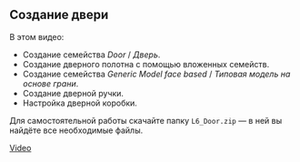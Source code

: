 ## Создание двери

В этом видео:

- Создание семейства _Door_ / _Дверь_.
- Создание дверного полотна с помощью вложенных семейств.
- Создание семейства _Generiс Model face based_ / _Типовая модель на основе грани_.
- Создание дверной ручки.
- Настройка дверной коробки.

Для самостоятельной работы скачайте папку `L6_Door.zip` — в ней вы найдёте все необходимые файлы.

[Video](https://player.softculture.cc/embed/online/RFA/RFA_9.16.03_L6-1_Door)

